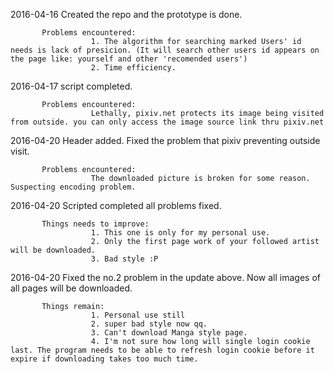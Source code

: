 2016-04-16 Created the repo and the prototype is done.

           Problems encountered:
                      1. The algorithm for searching marked Users' id needs is lack of presicion. (It will search other users id appears on the page like: yourself and other 'recomended users')
                      2. Time efficiency.

2016-04-17 script completed.

           Problems encountered:
                      Lethally, pixiv.net protects its image being visited from outside. you can only access the image source link thru pixiv.net

2016-04-20 Header added. Fixed the problem that pixiv preventing outside visit.

           Problems encountered:
                      The downloaded picture is broken for some reason. Suspecting encoding problem.

2016-04-20 Scripted completed all problems fixed.

           Things needs to improve:
                      1. This one is only for my personal use.
                      2. Only the first page work of your followed artist will be downloaded.
                      3. Bad style :P


2016-04-20 Fixed the no.2 problem in the update above. Now all images of all pages will be downloaded.

           Things remain:
                      1. Personal use still
                      2. super bad style now qq.
                      3. Can't download Manga style page.
                      4. I'm not sure how long will single login cookie last. The program needs to be able to refresh login cookie before it expire if downloading takes too much time.
